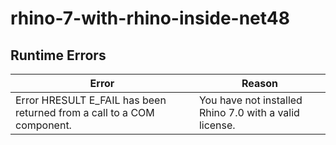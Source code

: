 # rhino-7-with-rhino-inside-net48

## Runtime Errors

| Error                                                                  | Reason                                                 |
| ---------------------------------------------------------------------- | ------------------------------------------------------ |
| Error HRESULT E_FAIL has been returned from a call to a COM component. | You have not installed Rhino 7.0 with a valid license. |
